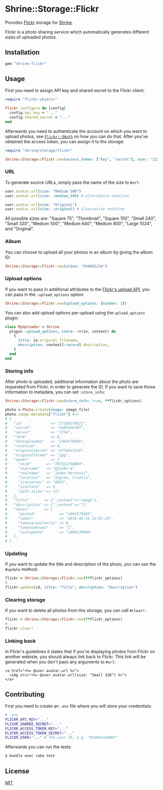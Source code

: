 # Shrine::Storage::Flickr

Provides [Flickr] storage for [Shrine].

Flickr is a photo sharing service which automatically generates different sizes
of uploaded photos.

## Installation

```ruby
gem "shrine-flickr"
```

## Usage

First you need to assign API key and shared secret to the Flickr client:

```rb
require "flickr-objects"

Flickr.configure do |config|
  config.api_key = "..."
  config.shared_secret = "..."
end
```

Afterwards you need to authenticate the account on which you want to upload
photos, see [`Flickr::OAuth`] on how you can do that. After you've obtained the
access token, you can assign it to the storage:

```rb
require "shrine/storage/flickr"

Shrine::Storage::Flickr.new(access_token: ["key", "secret"], user: "12345678@N01")
```

### URL

To generate source URLs, simply pass the name of the size to `#url`:

```rb
user.avatar.url(size: "Medium 500")
user.avatar.url(size: :medium_500) # alternative notation

user.avatar.url(size: "Original")
user.avatar.url(size: :original) # alternative notation
```

All possible sizes are: "Square 75", "Thumbnail", "Square 150", "Small 240",
"Small 320", "Medium 500", "Medium 640", "Medium 800", "Large 1024", and
"Original".

### Album

You can choose to upload all your photos in an album by giving the album ID:

```rb
Shrine::Storage::Flickr.new(album: "934891234")
```

### Upload options

If you want to pass in additional attributes to the [Flickr's upload API], you
can pass in the `:upload_options` option:

```rb
Shrine::Storage::Flickr.new(upload_options: {hidden: 1})
```

You can also add upload options per-upload using the `upload_options` plugin:

```rb
class MyUploader < Shrine
  plugin :upload_options, store: ->(io, context) do
    {
      title: io.original_filename,
      description: context[:record].description,
    }
  end
end
```

### Storing info

After photo is uploaded, additional information about the photo are requested
from Flickr, in order to generate the ID. If you want to save those information
to metadata, you can set `:store_info`:

```rb
Shrine::Storage::Flickr.new(store_info: true, **flickr_options)
```
```rb
photo = Photo.create(image: image_file)
photo.image.metadata["flickr"] #=>
# {
#   "id"             => "27169370821",
#   "secret"         => "ab85ddef07",
#   "server"         => "7754",
#   "farm"           => 8,
#   "dateuploaded"   => "1464170485",
#   "rotation"       => 0,
#   "originalsecret" => "e77ebc5126",
#   "originalformat" => "jpg",
#   "owner"          => {
#     "nsid"       => "78733179@N04",
#     "username"   => "@janko-m",
#     "realname"   => "Janko Marohnić",
#     "location"   => "Zagreb, Croatia",
#     "iconserver" => "8033",
#     "iconfarm"   => 9,
#     "path_alias" => nil
#   },
#   "title"       => {"_content"=>"image"},
#   "description" => {"_content"=>""},
#   "dates"       => {
#     "posted"           => "1464170485",
#     "taken"            => "2016-05-25 12:01:25",
#     "takengranularity" => 0,
#     "takenunknown"     => "1",
#     "lastupdate"       => "1464170486"
#   },
# }
```

### Updating

If you want to update the title and description of the photo, you can use the
`#update` method:

```rb
flickr = Shrine::Storage::Flickr.new(**flickr_options)
# ...
flickr.update(id, title: "Title", description: "Description")
```

### Clearing storage

If you want to delete all photos from this storage, you can call `#clear!`:

```rb
flickr = Shrine::Storage::Flickr.new(**flickr_options)
# ...
flickr.clear!
```

### Linking back

In Flickr's guidelines it states that if you're displaying photos from Flickr
on another webiste, you should always link back to Flickr. This link will be
generated when you don't pass any arguments to `#url`:

```erb
<a href="<%= @user.avatar.url %>">
  <img src="<%= @user.avatar.url(size: "Small 320") %>">
</a>
```

## Contributing

First you need to create an `.env` file where you will store your credentials:

```sh
# .env
FLICKR_API_KEY="..."
FLICKR_SHARED_SECRET="..."
FLICKR_ACCESS_TOKEN_KEY="..."
FLICKR_ACCESS_TOKEN_SECRET="..."
FLICKR_USER="..." # The user ID, e.g. "94384331@N07"
```

Afterwards you can run the tests:

```sh
$ bundle exec rake test
```

## License

[MIT](http://opensource.org/licenses/MIT)

[Flickr]: https://www.flickr.com/
[Shrine]: https://github.com/janko-m/shrine
[`Flickr::OAuth`]: http://www.rubydoc.info/github/janko-m/flickr-objects/master/Flickr/OAuth
[Flickr's upload API]: https://www.flickr.com/services/api/upload.api.html
